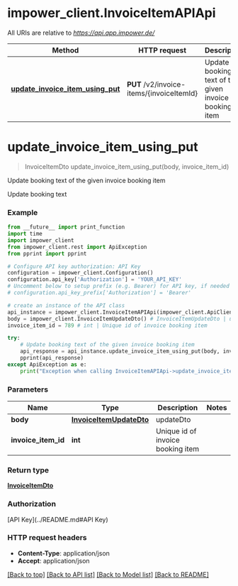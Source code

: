 # impower_client.InvoiceItemAPIApi

All URIs are relative to *https://api.app.impower.de/*

Method | HTTP request | Description
------------- | ------------- | -------------
[**update_invoice_item_using_put**](InvoiceItemAPIApi.md#update_invoice_item_using_put) | **PUT** /v2/invoice-items/{invoiceItemId} | Update booking text of the given invoice booking item

# **update_invoice_item_using_put**
> InvoiceItemDto update_invoice_item_using_put(body, invoice_item_id)

Update booking text of the given invoice booking item

Update booking text

### Example
```python
from __future__ import print_function
import time
import impower_client
from impower_client.rest import ApiException
from pprint import pprint

# Configure API key authorization: API Key
configuration = impower_client.Configuration()
configuration.api_key['Authorization'] = 'YOUR_API_KEY'
# Uncomment below to setup prefix (e.g. Bearer) for API key, if needed
# configuration.api_key_prefix['Authorization'] = 'Bearer'

# create an instance of the API class
api_instance = impower_client.InvoiceItemAPIApi(impower_client.ApiClient(configuration))
body = impower_client.InvoiceItemUpdateDto() # InvoiceItemUpdateDto | updateDto
invoice_item_id = 789 # int | Unique id of invoice booking item

try:
    # Update booking text of the given invoice booking item
    api_response = api_instance.update_invoice_item_using_put(body, invoice_item_id)
    pprint(api_response)
except ApiException as e:
    print("Exception when calling InvoiceItemAPIApi->update_invoice_item_using_put: %s\n" % e)
```

### Parameters

Name | Type | Description  | Notes
------------- | ------------- | ------------- | -------------
 **body** | [**InvoiceItemUpdateDto**](InvoiceItemUpdateDto.md)| updateDto | 
 **invoice_item_id** | **int**| Unique id of invoice booking item | 

### Return type

[**InvoiceItemDto**](InvoiceItemDto.md)

### Authorization

[API Key](../README.md#API Key)

### HTTP request headers

 - **Content-Type**: application/json
 - **Accept**: application/json

[[Back to top]](#) [[Back to API list]](../README.md#documentation-for-api-endpoints) [[Back to Model list]](../README.md#documentation-for-models) [[Back to README]](../README.md)

